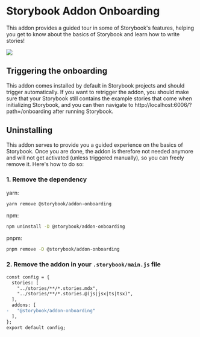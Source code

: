 # Storybook Addon Onboarding

This addon provides a guided tour in some of Storybook's features, helping you get to know about the basics of Storybook and learn how to write stories!

![](./.github/assets/onboarding-intro.png)

## Triggering the onboarding

This addon comes installed by default in Storybook projects and should trigger automatically.
If you want to retrigger the addon, you should make sure that your Storybook still contains the example stories that come when initializing Storybook, and you can then navigate to http://localhost:6006/?path=/onboarding after running Storybook.

## Uninstalling

This addon serves to provide you a guided experience on the basics of Storybook. Once you are done, the addon is therefore not needed anymore and will not get activated (unless triggered manually), so you can freely remove it. Here's how to do so:

### 1. Remove the dependency

yarn:

```zsh
yarn remove @storybook/addon-onboarding
```

npm:

```zsh
npm uninstall -D @storybook/addon-onboarding
```

pnpm:

```zsh
pnpm remove -D @storybook/addon-onboarding
```

### 2. Remove the addon in your `.storybook/main.js` file

```diff
const config = {
  stories: [
    "../stories/**/*.stories.mdx",
    "../stories/**/*.stories.@(js|jsx|ts|tsx)",
  ],
  addons: [
-   "@storybook/addon-onboarding"
  ],
};
export default config;
```
